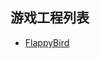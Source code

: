 ## 游戏工程列表

* [FlappyBird](https://github.com/sintrb/cc65-nes-demo/tree/master/FC-NES-Maker-Games/FlappyBird)
